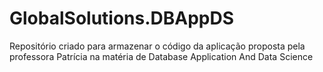 # GlobalSolutions.DBAppDS
Repositório criado para armazenar o código da aplicação proposta pela professora Patrícia na matéria de Database Application And Data Science
